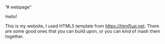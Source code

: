 ”# webpage”

Hello! 

This is my website, I used HTML5 template from https://html5up.net. There are some good ones that you can build upon, or you can kind of mash them together.


